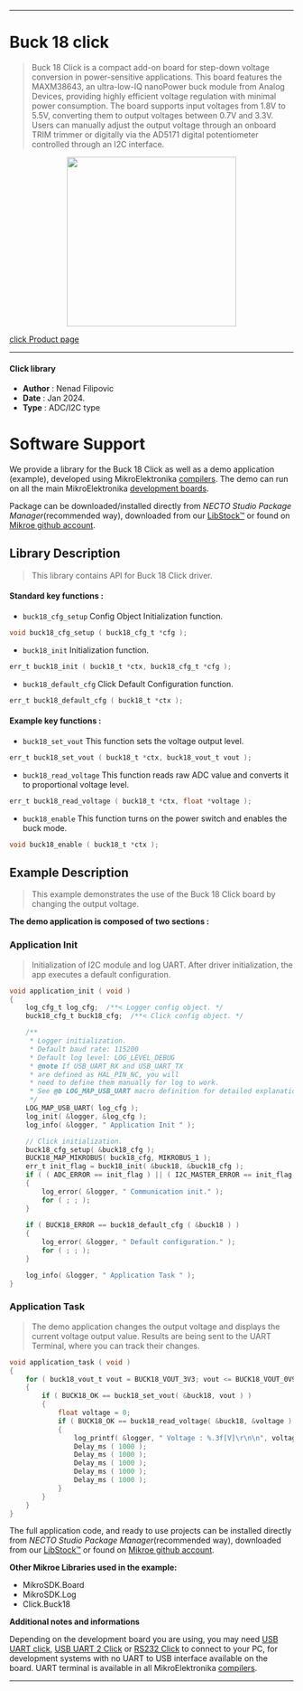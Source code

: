 
---
# Buck 18 click

> Buck 18 Click is a compact add-on board for step-down voltage conversion in power-sensitive applications. This board features the MAXM38643, an ultra-low-IQ nanoPower buck module from Analog Devices, providing highly efficient voltage regulation with minimal power consumption. The board supports input voltages from 1.8V to 5.5V, converting them to output voltages between 0.7V and 3.3V. Users can manually adjust the output voltage through an onboard TRIM trimmer or digitally via the AD5171 digital potentiometer controlled through an I2C interface.

<p align="center">
  <img src="https://download.mikroe.com/images/click_for_ide/buck18_click.png" height=300px>
</p>

[click Product page](https://www.mikroe.com/buck-18-click)

---


#### Click library

- **Author**        : Nenad Filipovic
- **Date**          : Jan 2024.
- **Type**          : ADC/I2C type


# Software Support

We provide a library for the Buck 18 Click
as well as a demo application (example), developed using MikroElektronika
[compilers](https://www.mikroe.com/necto-studio).
The demo can run on all the main MikroElektronika [development boards](https://www.mikroe.com/development-boards).

Package can be downloaded/installed directly from *NECTO Studio Package Manager*(recommended way), downloaded from our [LibStock&trade;](https://libstock.mikroe.com) or found on [Mikroe github account](https://github.com/MikroElektronika/mikrosdk_click_v2/tree/master/clicks).

## Library Description

> This library contains API for Buck 18 Click driver.

#### Standard key functions :

- `buck18_cfg_setup` Config Object Initialization function.
```c
void buck18_cfg_setup ( buck18_cfg_t *cfg );
```

- `buck18_init` Initialization function.
```c
err_t buck18_init ( buck18_t *ctx, buck18_cfg_t *cfg );
```

- `buck18_default_cfg` Click Default Configuration function.
```c
err_t buck18_default_cfg ( buck18_t *ctx );
```

#### Example key functions :

- `buck18_set_vout` This function sets the voltage output level.
```c
err_t buck18_set_vout ( buck18_t *ctx, buck18_vout_t vout );
```

- `buck18_read_voltage` This function reads raw ADC value and converts it to proportional voltage level.
```c
err_t buck18_read_voltage ( buck18_t *ctx, float *voltage );
```

- `buck18_enable` This function turns on the power switch and enables the buck mode.
```c
void buck18_enable ( buck18_t *ctx );
```

## Example Description

> This example demonstrates the use of the Buck 18 Click board by changing the output voltage.

**The demo application is composed of two sections :**

### Application Init

> Initialization of I2C module and log UART.
> After driver initialization, the app executes a default configuration.

```c
void application_init ( void )
{
    log_cfg_t log_cfg;  /**< Logger config object. */
    buck18_cfg_t buck18_cfg;  /**< Click config object. */

    /** 
     * Logger initialization.
     * Default baud rate: 115200
     * Default log level: LOG_LEVEL_DEBUG
     * @note If USB_UART_RX and USB_UART_TX 
     * are defined as HAL_PIN_NC, you will 
     * need to define them manually for log to work. 
     * See @b LOG_MAP_USB_UART macro definition for detailed explanation.
     */
    LOG_MAP_USB_UART( log_cfg );
    log_init( &logger, &log_cfg );
    log_info( &logger, " Application Init " );

    // Click initialization.
    buck18_cfg_setup( &buck18_cfg );
    BUCK18_MAP_MIKROBUS( buck18_cfg, MIKROBUS_1 );
    err_t init_flag = buck18_init( &buck18, &buck18_cfg );
    if ( ( ADC_ERROR == init_flag ) || ( I2C_MASTER_ERROR == init_flag ) )
    {
        log_error( &logger, " Communication init." );
        for ( ; ; );
    }
    
    if ( BUCK18_ERROR == buck18_default_cfg ( &buck18 ) )
    {
        log_error( &logger, " Default configuration." );
        for ( ; ; );
    }

    log_info( &logger, " Application Task " );
}
```

### Application Task

> The demo application changes the output voltage and displays the current voltage output value.
> Results are being sent to the UART Terminal, where you can track their changes.

```c
void application_task ( void ) 
{
    for ( buck18_vout_t vout = BUCK18_VOUT_3V3; vout <= BUCK18_VOUT_0V9; vout++ )
    {
        if ( BUCK18_OK == buck18_set_vout( &buck18, vout ) )
        {
            float voltage = 0;
            if ( BUCK18_OK == buck18_read_voltage( &buck18, &voltage ) ) 
            {
                log_printf( &logger, " Voltage : %.3f[V]\r\n\n", voltage );
                Delay_ms ( 1000 );
                Delay_ms ( 1000 );
                Delay_ms ( 1000 );
                Delay_ms ( 1000 );
                Delay_ms ( 1000 );
            }
        }
    }
}
```

The full application code, and ready to use projects can be installed directly from *NECTO Studio Package Manager*(recommended way), downloaded from our [LibStock&trade;](https://libstock.mikroe.com) or found on [Mikroe github account](https://github.com/MikroElektronika/mikrosdk_click_v2/tree/master/clicks).

**Other Mikroe Libraries used in the example:**

- MikroSDK.Board
- MikroSDK.Log
- Click.Buck18

**Additional notes and informations**

Depending on the development board you are using, you may need
[USB UART click](https://www.mikroe.com/usb-uart-click),
[USB UART 2 Click](https://www.mikroe.com/usb-uart-2-click) or
[RS232 Click](https://www.mikroe.com/rs232-click) to connect to your PC, for
development systems with no UART to USB interface available on the board. UART
terminal is available in all MikroElektronika
[compilers](https://shop.mikroe.com/compilers).

---
